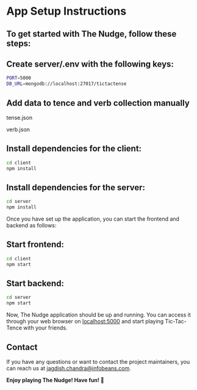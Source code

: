 # App Setup Instructions
## To get started with The Nudge, follow these steps:

## Create server/.env with the following keys:
```sh
PORT=5000
DB_URL=mongodb://localhost:27017/tictactense
```
## Add data to tence and verb collection manually
tense.json

verb.json

## Install dependencies for the client:
```sh
cd client
npm install
```
## Install dependencies for the server:
```sh
cd server
npm install
```
Once you have set up the application, you can start the frontend and backend as follows:

## Start frontend:
```sh
cd client
npm start
```
## Start backend:
```sh
cd server
npm start
```

Now, The Nudge application should be up and running. You can access it through your web browser on [localhost:5000](http://localhost:5000/) and start playing Tic-Tac-Tence with your friends.

## Contact
If you have any questions or want to contact the project maintainers, you can reach us at jagdish.chandra@infobeans.com.

**Enjoy playing The Nudge! Have fun! 🎉**




